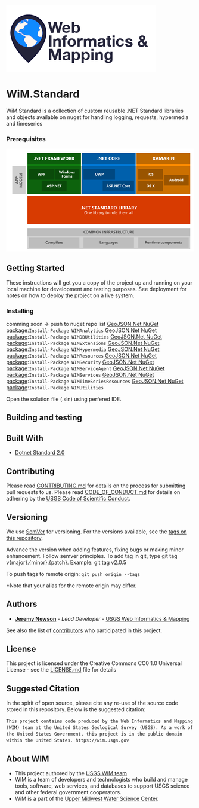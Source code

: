 ![WiM](wimlogo.png)

# WiM.Standard

WiM.Standard is a collection of custom reusable .NET Standard libraries and objects available on nuget for handling logging, requests, hypermedia and timeseries

### Prerequisites
![dotnet Standard](netstandard.png)

## Getting Started

These instructions will get you a copy of the project up and running on your local machine for development and testing purposes. See deployment for notes on how to deploy the project on a live system.

### Installing

comming soon -> push to nuget repo list
[GeoJSON.Net NuGet package](https://www.nuget.org/packages/WIMAnalytics/):`Install-Package WIMAnalytics`
[GeoJSON.Net NuGet package](https://www.nuget.org/packages/WIMDBUtilities/):`Install-Package WIMDBUtilities`
[GeoJSON.Net NuGet package](https://www.nuget.org/packages/WIMExtensions/):`Install-Package WIMExtensions`
[GeoJSON.Net NuGet package](https://www.nuget.org/packages/WIMHypermedia/):`Install-Package WIMHypermedia`
[GeoJSON.Net NuGet package](https://www.nuget.org/packages/WIMResources/):`Install-Package WIMResources`
[GeoJSON.Net NuGet package](https://www.nuget.org/packages/WIMSecurity/):`Install-Package WIMSecurity`
[GeoJSON.Net NuGet package](https://www.nuget.org/packages/WIMServiceAgent/):`Install-Package WIMServiceAgent`
[GeoJSON.Net NuGet package](https://www.nuget.org/packages/WIMServices/):`Install-Package WIMServices`
[GeoJSON.Net NuGet package](https://www.nuget.org/packages/WIMTimeSeriesResources/):`Install-Package WIMTimeSeriesResources`
[GeoJSON.Net NuGet package](https://www.nuget.org/packages/WIMUtilities/):`Install-Package WIMUtilities`


Open the solution file (.sln) using perfered IDE.


## Building and testing


## Built With

* [Dotnet Standard 2.0](https://docs.microsoft.com/en-us/dotnet/standard/net-standard)

## Contributing

Please read [CONTRIBUTING.md](CONTRIBUTING.md) for details on the process for submitting pull requests to us. Please read [CODE_OF_CONDUCT.md](CODE_OF_CONDUCT.md) for details on adhering by the [USGS Code of Scientific Conduct](https://www2.usgs.gov/fsp/fsp_code_of_scientific_conduct.asp).

## Versioning

We use [SemVer](http://semver.org/) for versioning. For the versions available, see the [tags on this repository](../../tags). 

Advance the version when adding features, fixing bugs or making minor enhancement. Follow semver principles. To add tag in git, type git tag v{major}.{minor}.{patch}. Example: git tag v2.0.5

To push tags to remote origin: `git push origin --tags`

*Note that your alias for the remote origin may differ.

## Authors

* **[Jeremy Newson](https://www.usgs.gov/staff-profiles/jeremy-k-newson)**  - *Lead Developer* - [USGS Web Informatics & Mapping](https://wim.usgs.gov/)

See also the list of [contributors](../../graphs/contributors) who participated in this project.

## License

This project is licensed under the Creative Commons CC0 1.0 Universal License - see the [LICENSE.md](LICENSE.md) file for details

## Suggested Citation

In the spirit of open source, please cite any re-use of the source code stored in this repository. Below is the suggested citation:

`This project contains code produced by the Web Informatics and Mapping (WIM) team at the United States Geological Survey (USGS). As a work of the United States Government, this project is in the public domain within the United States. https://wim.usgs.gov`


## About WIM

* This project authored by the [USGS WIM team](https://wim.usgs.gov)
* WIM is a team of developers and technologists who build and manage tools, software, web services, and databases to support USGS science and other federal government cooperators.
* WiM is a part of the [Upper Midwest Water Science Center](https://www.usgs.gov/centers/wisconsin-water-science-center).
